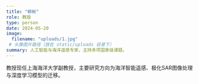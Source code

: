 ```yaml
---
title: "柳彬"
role: 教授
type: person
date: 2024-05-20
image:
  filename: "uploads/1.jpg"
 # 头像图片路径（放在 static/uploads 目录下）
summary: 人工智能与海洋遥感专家，主持多项国家级课题。
---
```

教授现任上海海洋大学副教授，主要研究方向为海洋智能遥感、极化SAR图像处理与深度学习模型的迁移。
